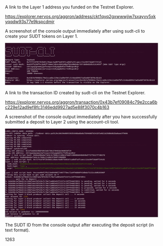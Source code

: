 A link to the Layer 1 address you funded on the Testnet Explorer.

https://explorer.nervos.org/aggron/address/ckt1qyq2gxwwwjjw7sxayvv5xkyqqdw93s77e9kspcdmjr

A screenshot of the console output immediately after using sudt-cli to create your SUDT tokens on Layer 1.

![](2.png)

A link to the transaction ID created by sudt-cli on the Testnet Explorer.

https://explorer.nervos.org/aggron/transaction/0x43b7ef09084c79e2cca6bc229e12ad9ef8fc3146edd9927ad5e88f3070c4b163

A screenshot of the console output immediately after you have successfully submitted a deposit to Layer 2 using the account-cli tool.

![](4.png)

The SUDT ID from the console output after executing the deposit script (in text format).

1263